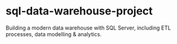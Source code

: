 # sql-data-warehouse-project
Building a modern data warehouse with SQL Server, including ETL processes, data modelling &amp; analytics.
